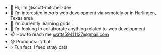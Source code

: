 - 👋 Hi, I’m @scott-mitchell-dev
- 👀 I’m interested in *paid* web development via remotely or in Harlingen, Texas area
- 🌱 I’m currently learning grids
- 💞️ I’m looking to collaborate anything related to web development
- 📫 How to reach me watts59411127@gmail.com
- 😄 Pronouns: it/that
- ⚡ Fun fact: I feed stray cats

<!---
scott-mitchell-dev/scott-mitchell-dev is a ✨ special ✨ repository because its `README.md` (this file) appears on your GitHub profile.
You can click the Preview link to take a look at your changes.
--->
